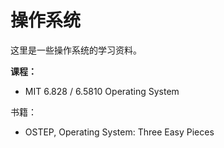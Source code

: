 # 操作系统

这里是一些操作系统的学习资料。

**课程：**

- MIT 6.828 / 6.5810 Operating System

书籍：

- OSTEP, Operating System: Three Easy Pieces


